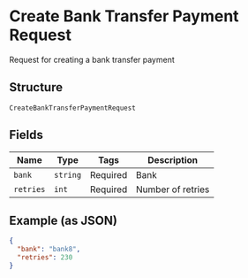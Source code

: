 
# Create Bank Transfer Payment Request

Request for creating a bank transfer payment

## Structure

`CreateBankTransferPaymentRequest`

## Fields

| Name | Type | Tags | Description |
|  --- | --- | --- | --- |
| `bank` | `string` | Required | Bank |
| `retries` | `int` | Required | Number of retries |

## Example (as JSON)

```json
{
  "bank": "bank8",
  "retries": 230
}
```

